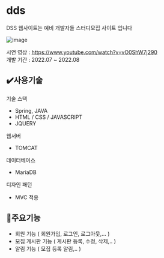 # dds

DSS 웹사이트는 예비 개발자들 스터디모집 사이트 입니다

![image](https://github.com/user-attachments/assets/04b92918-7bb5-47d2-a620-f5cc406541d5)

시연 영상 : https://www.youtube.com/watch?v=vO0ShW7j290
<br>
개발 기간 : 2022.07 ~ 2022.08

## :heavy_check_mark:사용기술 

기술 스택
* Spring, JAVA
* HTML / CSS / JAVASCRIPT
* JQUERY

웹서버
* TOMCAT

데이터베이스
* MariaDB

디자인 패턴 
* MVC 적용

## :pushpin:주요기능 

* 회원 기능 ( 회원가입, 로그인, 로그아웃,... )
* 모집 게시판 기능 ( 게시판 등록, 수정, 삭제,.. )
* 알림 기능 ( 모집 등록 알림,.. )
